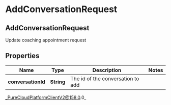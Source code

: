 # AddConversationRequest

## AddConversationRequest
Update coaching appointment request

## Properties

|Name | Type | Description | Notes|
|------------ | ------------- | ------------- | -------------|
| **conversationId** | **String** | The id of the conversation to add | |



_PureCloudPlatformClientV2@158.0.0_
